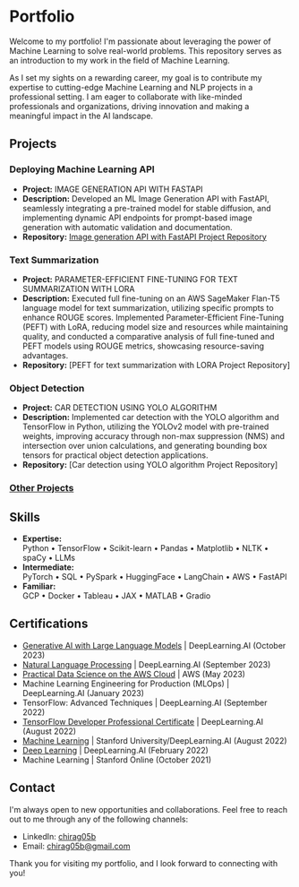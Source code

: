 # Portfolio

Welcome to my portfolio! I'm passionate about leveraging the power of Machine Learning to solve real-world problems. This repository serves as an introduction to my work in the field of Machine Learning.

As I set my sights on a rewarding career, my goal is to contribute my expertise to cutting-edge Machine Learning and NLP projects in a professional setting. I am eager to collaborate with like-minded professionals and organizations, driving innovation and making a meaningful impact in the AI landscape.

## Projects

### Deploying Machine Learning API

- **Project:** IMAGE GENERATION API WITH FASTAPI
- **Description:** Developed an ML Image Generation API with FastAPI, seamlessly integrating a pre-trained model for stable diffusion, and implementing dynamic API endpoints for prompt-based image generation with automatic validation and documentation.
- **Repository:** [Image generation API with FastAPI Project Repository](https://github.com/Chirag05B/Portfolio/tree/main/Projects/ML%20Model%20Deployment/FastAPI/ML%20Web%20Application%20using%20FastAPI)

### Text Summarization

- **Project:** PARAMETER-EFFICIENT FINE-TUNING FOR TEXT SUMMARIZATION WITH LORA
- **Description:** Executed full fine-tuning on an AWS SageMaker Flan-T5 language model for text summarization, utilizing specific prompts to enhance ROUGE scores. Implemented Parameter-Efficient Fine-Tuning (PEFT) with LoRA, reducing model size and resources while maintaining quality, and conducted a comparative analysis of full fine-tuned and PEFT models using ROUGE metrics, showcasing resource-saving advantages.
- **Repository:** [PEFT for text summarization with LORA Project Repository]

### Object Detection

- **Project:** CAR DETECTION USING YOLO ALGORITHM
- **Description:** Implemented car detection with the YOLO algorithm and TensorFlow in Python, utilizing the YOLOv2 model with pre-trained weights, improving accuracy through non-max suppression (NMS) and intersection over union calculations, and generating bounding box tensors for practical object detection applications.
- **Repository:** [Car detection using YOLO algorithm Project Repository]

### [Other Projects](https://github.com/Chirag05B/Portfolio/tree/main/Projects)

## Skills
- **Expertise:**\
Python • TensorFlow • Scikit-learn • Pandas • Matplotlib • NLTK • spaCy • LLMs
- **Intermediate:**\
PyTorch • SQL • PySpark • HuggingFace • LangChain • AWS • FastAPI
- **Familiar:**\
GCP • Docker • Tableau • JAX • MATLAB • Gradio

## Certifications
- [Generative AI with Large Language Models](https://github.com/Chirag05B/Portfolio/tree/main/Certifications/Generative%20AI%20with%20Large%20Language%20Models) | DeepLearning.AI (October 2023)
- [Natural Language Processing](https://github.com/Chirag05B/Portfolio/tree/main/Certifications/Natural%20Language%20Processing) | DeepLearning.AI (September 2023)
- [Practical Data Science on the AWS Cloud](https://github.com/Chirag05B/Portfolio/tree/main/Certifications/Practical%20Data%20Science%20on%20the%20AWS%20Cloud) | AWS (May 2023)
- Machine Learning Engineering for Production (MLOps) | DeepLearning.AI (January 2023)
- TensorFlow: Advanced Techniques | DeepLearning.AI (September 2022)
- [TensorFlow Developer Professional Certificate](https://github.com/Chirag05B/Portfolio/tree/main/Certifications/TensorFlow%20Developer%20Professional%20Certificate) | DeepLearning.AI (August 2022)
- [Machine Learning](https://github.com/Chirag05B/Portfolio/tree/main/Certifications/Machine%20Learning%20(2022)) | Stanford University/DeepLearning.AI (August 2022)
- [Deep Learning](https://github.com/Chirag05B/Portfolio/tree/main/Certifications/Deep%20Learning) | DeepLearning.AI (February 2022)
- Machine Learning | Stanford Online (October 2021)

## Contact

I'm always open to new opportunities and collaborations. Feel free to reach out to me through any of the following channels:

- LinkedIn: [chirag05b](https://www.linkedin.com/in/chirag05b/)
- Email: chirag05b@gmail.com

Thank you for visiting my portfolio, and I look forward to connecting with you!
